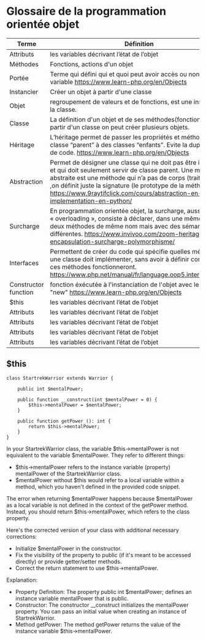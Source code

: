 # Glossaire de la programmation orientée objet

| Terme | Définition |
| - | - |
| Attributs | les variables décrivant l’état de l’objet |
| Méthodes | Fonctions, actions d'un objet |
| Portée | Terme qui défini qui et quoi peut avoir accès ou non à une variable https://www.learn-php.org/en/Objects |
| Instancier | Créer un objet à partir d'une classe |
| Objet | regroupement de valeurs et de fonctions, est une instance de la classe. |
| Classe | La définition d'un objet et de ses méthodes(fonctions), à partir d'un classe on peut créer plusieurs objets. |
| Héritage | L’héritage permet de passer les propriétés et méthodes d’une classe “parent” à des classes “enfants”. Evite la duplication de code. https://www.learn-php.org/en/Objects |
| Abstraction | Permet de désigner une classe qui ne doit pas être instacier et qui doit seulement servir de classe parent. Une méthode abstraite est une méthode qui n’a pas de corps (traitement) ,on définit juste la signature (le prototype de la méthode). https://www.9raytifclick.com/cours/abstraction-en-poo-et-implementation-en-python/|
| Surcharge | En programmation orientée objet, la surcharge, aussi appelée « overloading », consiste à déclarer, dans une même classe, deux méthodes de même nom mais avec des sémantiques différentes. https://www.invivoo.com/zoom-heritage-encapsulation-surcharge-polymorphisme/ |
| Interfaces | Permettent de créer du code qui spécifie quelles méthodes une classe doit implémenter, sans avoir à définir comment ces méthodes fonctionneront. https://www.php.net/manual/fr/language.oop5.interfaces.php|
| Constructor function | fonction éxécutée à l'instanciation de l'objet avec le terme "new" https://www.learn-php.org/en/Objects |
| $this | les variables décrivant l’état de l’objet |
| Attributs | les variables décrivant l’état de l’objet |
| Attributs | les variables décrivant l’état de l’objet |
| Attributs | les variables décrivant l’état de l’objet |
| Attributs | les variables décrivant l’état de l’objet |


## $this

```
class StartrekWarrior extends Warrior {

    public int $mentalPower;

    public function __construct(int $mentalPower = 0) {
        $this->mentalPower = $mentalPower;
    }

    public function getPower (): int {
        return $this->mentalPower;
    }
} 
```


In your StartrekWarrior class, the variable $this->mentalPower is not equivalent to the variable $mentalPower. They refer to different things:

- $this->mentalPower refers to the instance variable (property) mentalPower of the StartrekWarrior class.
- $mentalPower without $this would refer to a local variable within a method, which you haven't defined in the provided code snippet.


The error when returning $mentalPower happens because $mentalPower as a local variable is not defined in the context of the getPower method. Instead, you should return $this->mentalPower, which refers to the class property.

Here's the corrected version of your class with additional necessary corrections:

- Initialize $mentalPower in the constructor.
- Fix the visibility of the property to public (if it's meant to be accessed directly) or provide getter/setter methods.
- Correct the return statement to use $this->mentalPower.

Explanation:

- Property Definition: The property public int $mentalPower; defines an instance variable mentalPower that is public.
- Constructor: The constructor __construct initializes the mentalPower property. You can pass an initial value when creating an instance of StartrekWarrior.
- Method getPower: The method getPower returns the value of the instance variable $this->mentalPower.